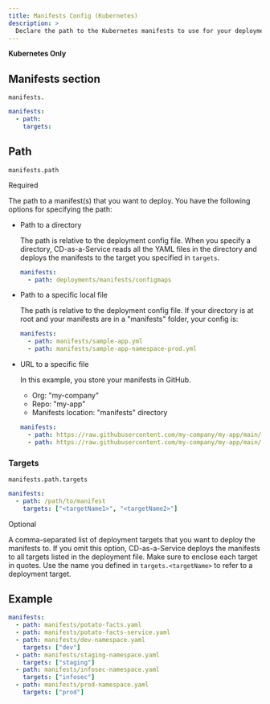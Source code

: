```yaml
---
title: Manifests Config (Kubernetes)
description: >
  Declare the path to the Kubernetes manifests to use for your deployment. You can deploy a manifest to all targets or declare specific targets per manifest.
---
```


**Kubernetes Only**

## Manifests section

`manifests.`

```yaml
manifests:
  - path:
    targets:
```

## Path

`manifests.path`

Required

The path to a manifest(s) that you want to deploy. You have the following options for specifying the path:

* Path to a directory

  The path is relative to the deployment config file. When you specify a directory, CD-as-a-Service reads all the YAML files in the directory and deploys the manifests to the target you specified in `targets`. 

  ```yaml
  manifests:
    - path: deployments/manifests/configmaps
  ```

* Path to a specific local file

  The path is relative to the deployment config file. If your directory is at root and your manifests are in a "manifests" folder, your config is:
  
  ```yaml
  manifests:
    - path: manifests/sample-app.yml
    - path: manifests/sample-app-namespace-prod.yml
  ```

* URL to a specific file

  In this example, you store your manifests in GitHub. 
  * Org: "my-company"
  * Repo: "my-app"
  * Manifests location: "manifests" directory

  ```yaml
  manifests:
    - path: https://raw.githubusercontent.com/my-company/my-app/main/manifests/potato-facts-v1.yaml
    - path: https://raw.githubusercontent.com/my-company/my-app/main/manifests/potato-facts-service.yaml
  ```

### Targets

`manifests.path.targets`

```yaml
manifests:
  - path: /path/to/manifest
    targets: ["<targetName1>", "<targetName2>"]
```

Optional

A comma-separated list of deployment targets that you want to deploy the manifests to. If you omit this option, CD-as-a-Service deploys the manifests to all targets listed in the deployment file. Make sure to enclose each target in quotes. Use the name you defined in `targets.<targetName>` to refer to a deployment target.

## Example

```yaml
manifests:
  - path: manifests/potato-facts.yaml
  - path: manifests/potato-facts-service.yaml
  - path: manifests/dev-namespace.yaml
    targets: ["dev"]
  - path: manifests/staging-namespace.yaml
    targets: ["staging"]
  - path: manifests/infosec-namespace.yaml
    targets: ["infosec"]
  - path: manifests/prod-namespace.yaml
    targets: ["prod"]
```
